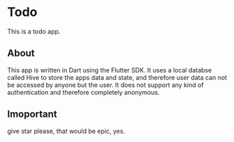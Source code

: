 # Todo

This is a todo app.

## About

This app is written in Dart using the Flutter SDK. It uses a local databse called Hive to store the apps data and state, and therefore user data can not be accessed by anyone but the user. It does not support any kind of authentication and therefore completely anonymous.

## Imoportant

give star please, that would be epic, yes.
